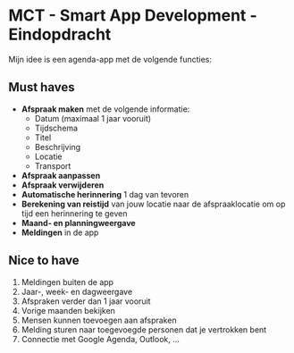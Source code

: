 # MCT - Smart App Development - Eindopdracht

Mijn idee is een agenda-app met de volgende functies:

## Must haves

- **Afspraak maken** met de volgende informatie:
  - Datum (maximaal 1 jaar vooruit)
  - Tijdschema
  - Titel
  - Beschrijving
  - Locatie
  - Transport
- **Afspraak aanpassen**
- **Afspraak verwijderen**
- **Automatische herinnering** 1 dag van tevoren
- **Berekening van reistijd** van jouw locatie naar de afspraaklocatie om op tijd een herinnering te geven
- **Maand- en planningweergave**
- **Meldingen** in de app

## Nice to have

1. Meldingen buiten de app
2. Jaar-, week- en dagweergave
3. Afspraken verder dan 1 jaar vooruit
4. Vorige maanden bekijken
5. Mensen kunnen toevoegen aan afspraken
6. Melding sturen naar toegevoegde personen dat je vertrokken bent
7. Connectie met Google Agenda, Outlook, ...
